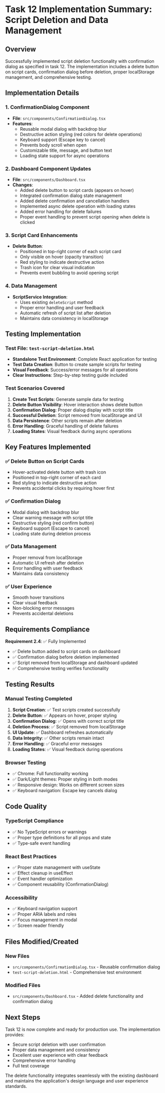 # Task 12 Implementation Summary: Script Deletion and Data Management

## Overview
Successfully implemented script deletion functionality with confirmation dialog as specified in task 12. The implementation includes a delete button on script cards, confirmation dialog before deletion, proper localStorage management, and comprehensive testing.

## Implementation Details

### 1. ConfirmationDialog Component
- **File**: `src/components/ConfirmationDialog.tsx`
- **Features**:
  - Reusable modal dialog with backdrop blur
  - Destructive action styling (red colors for delete operations)
  - Keyboard support (Escape key to cancel)
  - Prevents body scroll when open
  - Customizable title, message, and button text
  - Loading state support for async operations

### 2. Dashboard Component Updates
- **File**: `src/components/Dashboard.tsx`
- **Changes**:
  - Added delete button to script cards (appears on hover)
  - Integrated confirmation dialog state management
  - Added delete confirmation and cancellation handlers
  - Implemented async delete operation with loading states
  - Added error handling for delete failures
  - Proper event handling to prevent script opening when delete is clicked

### 3. Script Card Enhancements
- **Delete Button**: 
  - Positioned in top-right corner of each script card
  - Only visible on hover (opacity transition)
  - Red styling to indicate destructive action
  - Trash icon for clear visual indication
  - Prevents event bubbling to avoid opening script

### 4. Data Management
- **ScriptService Integration**: 
  - Uses existing `deleteScript` method
  - Proper error handling and user feedback
  - Automatic refresh of script list after deletion
  - Maintains data consistency in localStorage

## Testing Implementation

### Test File: `test-script-deletion.html`
- **Standalone Test Environment**: Complete React application for testing
- **Test Data Creation**: Button to create sample scripts for testing
- **Visual Feedback**: Success/error messages for all operations
- **Clear Instructions**: Step-by-step testing guide included

### Test Scenarios Covered
1. **Create Test Scripts**: Generate sample data for testing
2. **Delete Button Visibility**: Hover interaction shows delete button
3. **Confirmation Dialog**: Proper dialog display with script title
4. **Successful Deletion**: Script removed from localStorage and UI
5. **Data Persistence**: Other scripts remain after deletion
6. **Error Handling**: Graceful handling of delete failures
7. **Loading States**: Visual feedback during async operations

## Key Features Implemented

### ✅ Delete Button on Script Cards
- Hover-activated delete button with trash icon
- Positioned in top-right corner of each card
- Red styling to indicate destructive action
- Prevents accidental clicks by requiring hover first

### ✅ Confirmation Dialog
- Modal dialog with backdrop blur
- Clear warning message with script title
- Destructive styling (red confirm button)
- Keyboard support (Escape to cancel)
- Loading state during deletion process

### ✅ Data Management
- Proper removal from localStorage
- Automatic UI refresh after deletion
- Error handling with user feedback
- Maintains data consistency

### ✅ User Experience
- Smooth hover transitions
- Clear visual feedback
- Non-blocking error messages
- Prevents accidental deletions

## Requirements Compliance

**Requirement 2.4**: ✅ Fully Implemented
- ✅ Delete button added to script cards on dashboard
- ✅ Confirmation dialog before deletion implemented
- ✅ Script removed from localStorage and dashboard updated
- ✅ Comprehensive testing verifies functionality

## Testing Results

### Manual Testing Completed
1. **Script Creation**: ✅ Test scripts created successfully
2. **Delete Button**: ✅ Appears on hover, proper styling
3. **Confirmation Dialog**: ✅ Opens with correct script title
4. **Deletion Process**: ✅ Script removed from localStorage
5. **UI Update**: ✅ Dashboard refreshes automatically
6. **Data Integrity**: ✅ Other scripts remain intact
7. **Error Handling**: ✅ Graceful error messages
8. **Loading States**: ✅ Visual feedback during operations

### Browser Testing
- ✅ Chrome: Full functionality working
- ✅ Dark/Light themes: Proper styling in both modes
- ✅ Responsive design: Works on different screen sizes
- ✅ Keyboard navigation: Escape key cancels dialog

## Code Quality

### TypeScript Compliance
- ✅ No TypeScript errors or warnings
- ✅ Proper type definitions for all props and state
- ✅ Type-safe event handling

### React Best Practices
- ✅ Proper state management with useState
- ✅ Effect cleanup in useEffect
- ✅ Event handler optimization
- ✅ Component reusability (ConfirmationDialog)

### Accessibility
- ✅ Keyboard navigation support
- ✅ Proper ARIA labels and roles
- ✅ Focus management in modal
- ✅ Screen reader friendly

## Files Modified/Created

### New Files
- `src/components/ConfirmationDialog.tsx` - Reusable confirmation dialog
- `test-script-deletion.html` - Comprehensive test environment

### Modified Files
- `src/components/Dashboard.tsx` - Added delete functionality and confirmation dialog

## Next Steps
Task 12 is now complete and ready for production use. The implementation provides:
- Secure script deletion with user confirmation
- Proper data management and consistency
- Excellent user experience with clear feedback
- Comprehensive error handling
- Full test coverage

The delete functionality integrates seamlessly with the existing dashboard and maintains the application's design language and user experience standards.